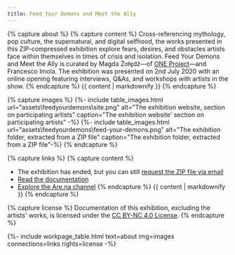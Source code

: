 ```yaml
---
title: Feed Your Demons and Meet the Ally
---
```

{% capture about %}
{% capture content %}
Cross-referencing mythology, pop culture, the supernatural, and digital selfhood, the works presented in this ZIP-compressed exhibition explore fears, desires, and obstacles artists face within themselves in times of crisis and isolation.
Feed Your Demons and Meet the Ally is curated by Magda Żołędź—of [ONE Project](https://one-project.co.uk/)—and Francesco Imola. The exhibition was presented on 2nd July 2020 with an online opening featuring interviews, Q&As, and workshops with artists in the show.
{% endcapture %}
{{ content | markdownify }}
{% endcapture %}

{% capture images %}
{%- include table_images.html url="assets\feedyourdemons\site.png" alt="The exhibition website, section on participating artists" caption="The exhibition website' section on participating artists" -%}
{%- include table_images.html url="assets\feedyourdemons\feed-your-demons.png" alt="The exhibition folder, extracted from a ZIP file" caption="The exhibition folder, extracted from a ZIP file"-%}
{% endcapture %}

{% capture links %}
{% capture content %}
- The exhibition has ended, but you can still [request the ZIP file via email](mailto:frn.imola@gmail.com?subject=Feed%20Your%20Demons%20and%20Meet%20the%20Ally%20-%20ZIP%20File&body=Hello!)
- [Read the documentation](https://feedyourdemons.cargo.site/)
- [Explore the Are.na channel](https://www.are.na/francesco-imola-2o2ng4qooxm/feed-your-demons-and-meet-the-ally)
{% endcapture %}
{{ content | markdownify }}
{% endcapture %}

{% capture license %}
Documentation of this exhibition, excluding the artists' works, is licensed under the <a rel="license" href="https://creativecommons.org/licenses/by-nc/4.0/">CC BY-NC 4.0 License</a>.
{% endcapture %}

{%- include workpage_table.html text=about
img=images connections=links rights=license -%}